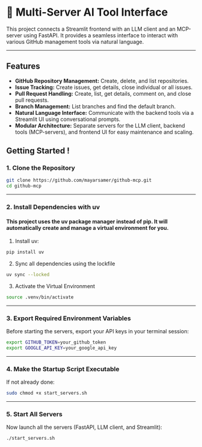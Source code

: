 # 🧠 Multi-Server AI Tool Interface

This project connects a Streamlit frontend with an LLM client and an MCP-server using FastAPI. It provides a seamless interface to interact with various GitHub management tools via natural language.

---

## Features

- **GitHub Repository Management:** Create, delete, and list repositories.
- **Issue Tracking:** Create issues, get details, close individual or all issues.
- **Pull Request Handling:** Create, list, get details, comment on, and close pull requests.
- **Branch Management:** List branches and find the default branch.
- **Natural Language Interface:** Communicate with the backend tools via a Streamlit UI using conversational prompts.
- **Modular Architecture:** Separate servers for the LLM client, backend tools (MCP-servers), and frontend UI for easy maintenance and scaling.

##  Getting Started !

### 1. Clone the Repository

```bash
git clone https://github.com/mayarsamer/github-mcp.git
cd github-mcp
```
---

### 2. Install Dependencies with uv
#### This project uses the uv package manager instead of pip. It will automatically create and manage a virtual environment for you.

1. Install uv:
```bash
pip install uv
```
2. Sync all dependencies using the lockfile

```bash
uv sync --locked
```
3. Activate the Virtual Environment

```bash
source .venv/bin/activate
```
---

### 3. Export Required Environment Variables
Before starting the servers, export your API keys in your terminal session:

```bash
export GITHUB_TOKEN=your_github_token
export GOOGLE_API_KEY=your_google_api_key
```
---

### 4. Make the Startup Script Executable
If not already done:

```bash
sudo chmod +x start_servers.sh
```
---

### 5. Start All Servers
Now launch all the servers (FastAPI, LLM client, and Streamlit):

```bash
./start_servers.sh
```
